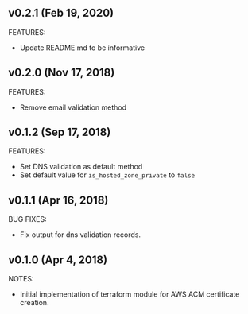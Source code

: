 ## v0.2.1 (Feb 19, 2020)

FEATURES:

* Update README.md to be informative

## v0.2.0 (Nov 17, 2018)

FEATURES:

* Remove email validation method

## v0.1.2 (Sep 17, 2018)

FEATURES:

* Set DNS validation as default method
* Set default value for `is_hosted_zone_private` to `false`

## v0.1.1 (Apr 16, 2018)

BUG FIXES:

* Fix output for dns validation records.

## v0.1.0 (Apr 4, 2018)

NOTES:

* Initial implementation of terraform module for AWS ACM certificate creation.
